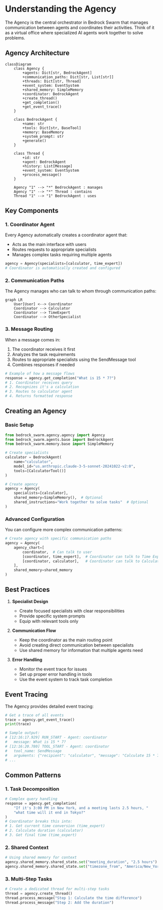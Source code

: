 # Understanding the Agency

The Agency is the central orchestrator in Bedrock Swarm that manages communication between agents and coordinates their activities. Think of it as a virtual office where specialized AI agents work together to solve problems.

## Agency Architecture

```mermaid
classDiagram
    class Agency {
        +agents: Dict[str, BedrockAgent]
        +communication_paths: Dict[str, List[str]]
        +threads: Dict[str, Thread]
        +event_system: EventSystem
        +shared_memory: SimpleMemory
        +coordinator: BedrockAgent
        +create_thread()
        +get_completion()
        +get_event_trace()
    }

    class BedrockAgent {
        +name: str
        +tools: Dict[str, BaseTool]
        +memory: BaseMemory
        +system_prompt: str
        +generate()
    }

    class Thread {
        +id: str
        +agent: BedrockAgent
        +history: List[Message]
        +event_system: EventSystem
        +process_message()
    }

    Agency "1" --> "*" BedrockAgent : manages
    Agency "1" --> "*" Thread : contains
    Thread "1" --> "1" BedrockAgent : uses
```

## Key Components

### 1. Coordinator Agent

Every Agency automatically creates a coordinator agent that:
- Acts as the main interface with users
- Routes requests to appropriate specialists
- Manages complex tasks requiring multiple agents

```python
agency = Agency(specialists=[calculator, time_expert])
# Coordinator is automatically created and configured
```

### 2. Communication Paths

The Agency manages who can talk to whom through communication paths:

```mermaid
graph LR
    User[User] <--> Coordinator
    Coordinator --> Calculator
    Coordinator --> TimeExpert
    Coordinator --> OtherSpecialist
```

### 3. Message Routing

When a message comes in:
1. The coordinator receives it first
2. Analyzes the task requirements
3. Routes to appropriate specialists using the SendMessage tool
4. Combines responses if needed

```python
# Example of how a message flows
response = agency.get_completion("What is 15 * 7?")
# 1. Coordinator receives query
# 2. Recognizes it's a calculation
# 3. Routes to calculator agent
# 4. Returns formatted response
```

## Creating an Agency

### Basic Setup

```python
from bedrock_swarm.agency.agency import Agency
from bedrock_swarm.agents.base import BedrockAgent
from bedrock_swarm.memory.base import SimpleMemory

# Create specialists
calculator = BedrockAgent(
    name="calculator",
    model_id="us.anthropic.claude-3-5-sonnet-20241022-v2:0",
    tools=[CalculatorTool()]
)

# Create agency
agency = Agency(
    specialists=[calculator],
    shared_memory=SimpleMemory(),  # Optional
    shared_instructions="Work together to solve tasks"  # Optional
)
```

### Advanced Configuration

You can configure more complex communication patterns:

```python
# Create agency with specific communication paths
agency = Agency(
    agency_chart=[
        coordinator,  # Can talk to user
        [coordinator, time_expert],  # Coordinator can talk to Time Expert
        [coordinator, calculator],   # Coordinator can talk to Calculator
    ],
    shared_memory=shared_memory
)
```

## Best Practices

1. **Specialist Design**
   - Create focused specialists with clear responsibilities
   - Provide specific system prompts
   - Equip with relevant tools only

2. **Communication Flow**
   - Keep the coordinator as the main routing point
   - Avoid creating direct communication between specialists
   - Use shared memory for information that multiple agents need

3. **Error Handling**
   - Monitor the event trace for issues
   - Set up proper error handling in tools
   - Use the event system to track task completion

## Event Tracing

The Agency provides detailed event tracing:

```python
# Get a trace of all events
trace = agency.get_event_trace()
print(trace)

# Sample output:
# [12:16:17.929] RUN_START - Agent: coordinator
#   message: What is 15 * 7?
# [12:16:20.780] TOOL_START - Agent: coordinator
#   tool_name: SendMessage
#   arguments: {"recipient": "calculator", "message": "Calculate 15 * 7"}
# ...
```

## Common Patterns

### 1. Task Decomposition
```python
# Complex query handling
response = agency.get_completion(
    "If it's 3:00 PM in New York, and a meeting lasts 2.5 hours, "
    "what time will it end in Tokyo?"
)
# Coordinator breaks this into:
# 1. Get current time conversion (time_expert)
# 2. Calculate duration (calculator)
# 3. Get final time (time_expert)
```

### 2. Shared Context
```python
# Using shared memory for context
agency.shared_memory.shared_state.set("meeting_duration", "2.5 hours")
agency.shared_memory.shared_state.set("timezone_from", "America/New_York")
```

### 3. Multi-Step Tasks
```python
# Create a dedicated thread for multi-step tasks
thread = agency.create_thread()
thread.process_message("Step 1: Calculate the time difference")
thread.process_message("Step 2: Add the duration")
```
